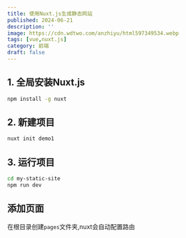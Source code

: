 ```yaml
---
title: 使用Nuxt.js生成静态网站
published: 2024-06-21
description: ''
image: https://cdn.wdtwo.com/anzhiyu/html597349534.webp
tags: [vue,nuxt.js]
category: 前端
draft: false 
---
```


## 1. 全局安装Nuxt.js
```bash
npm install -g nuxt
```
## 2. 新建项目
```bash
nuxt init demo1
```
## 3. 运行项目
```bash
cd my-static-site
npm run dev
```
## 添加页面
在根目录创建`pages`文件夹,nuxt会自动配置路由
